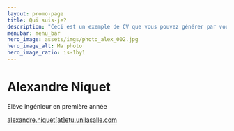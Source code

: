 ```yaml
---
layout: promo-page
title: Qui suis-je?
description: "Ceci est un exemple de CV que vous pouvez générer par vous-même"
menubar: menu_bar
hero_image: assets/imgs/photo_alex_002.jpg
hero_image_alt: Ma photo
hero_image_ratio: is-1by1
---
```


# Alexandre Niquet
Elève ingénieur en première année



[alexandre.niquet[at]etu.unilasalle.com](mailto:alexandre.niquet@etu.unilasalle.com)





